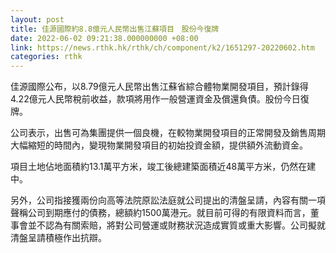 ```yaml
---
layout: post
title: 佳源國際約8.8億元人民幣出售江蘇項目　股份今復牌
date: 2022-06-02 09:21:38.000000000 +08:00
link: https://news.rthk.hk/rthk/ch/component/k2/1651297-20220602.htm
categories: rthk
---
```


佳源國際公布，以8.79億元人民幣出售江蘇省綜合體物業開發項目，預計錄得4.22億元人民幣稅前收益，款項將用作一般營運資金及償還負債。股份今日復牌。

公司表示，出售可為集團提供一個良機，在較物業開發項目的正常開發及銷售周期大幅縮短的時間內，變現物業開發項目的初始投資金額，提供額外流動資金。

項目土地佔地面積約13.1萬平方米，竣工後總建築面積近48萬平方米，仍然在建中。

另外，公司指接獲兩份向高等法院原訟法庭就公司提出的清盤呈請，內容有關一項聲稱公司到期應付的債務，總額約1500萬港元。就目前可得的有限資料而言，董事會並不認為有關索賠，將對公司營運或財務狀況造成實質或重大影響。公司擬就清盤呈請積極作出抗辯。
